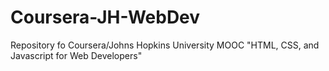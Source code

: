 # Coursera-JH-WebDev
Repository fo Coursera/Johns Hopkins University MOOC "HTML, CSS, and Javascript for Web Developers"
